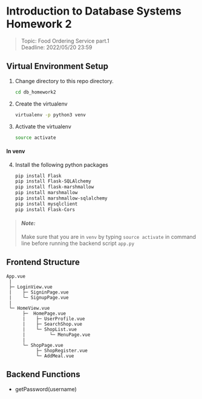 # Introduction to Database Systems Homework 2

> Topic: Food Ordering Service part.1 <br>
> Deadline: 2022/05/20 23:59

## Virtual Environment Setup

1. Change directory to this repo directory. 
    ```zsh
    cd db_homework2
    ```
    
2. Create the virtualenv
    ```zsh
    virtualenv -p python3 venv
    ```
    
3. Activate the virtualenv
    ```zsh
    source activate
    ```

#### In venv
4. Install the following python packages
    ```zsh
    pip install Flask
    pip install Flask-SQLAlchemy
    pip install flask-marshmallow
    pip install marshmallow
    pip install marshmallow-sqlalchemy
    pip install mysqlclient
    pip install Flask-Cors
    ```
    
> #### _Note:_ <br>
> Make sure that you are in `venv` by typing `source activate` in command line before running the backend script `app.py`

## Frontend Structure

```
App.vue
 |
 ├─ LoginView.vue
 |    ├─ SigninPage.vue
 |    └─ SignupPage.vue
 |
 └─ HomeView.vue
      ├─  HomePage.vue
      |    ├─ UserProfile.vue
      |    ├─ SearchShop.vue
      |    └─ ShopList.vue
      |         └─ MenuPage.vue
      |
      └─ ShopPage.vue
           ├─ ShopRegister.vue
           └─ AddMeal.vue
```

## Backend Functions

- getPassword(username)

